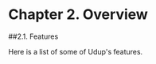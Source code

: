 Chapter 2. Overview 
===================

##2.1. Features 

Here is a list of some of Udup's features.
